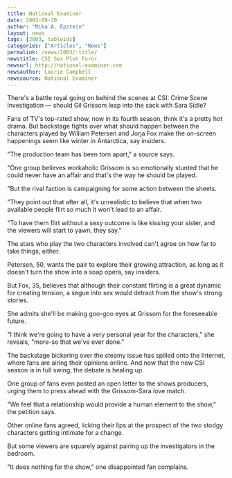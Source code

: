 ```yaml
---
title: National Examiner
date: 2003-09-30
author: "Mika A. Epstein"
layout: news
tags: [2003, tabloids]
categories: ["Articles", "News"]
permalink: /news/2003/:title/
newstitle: CSI Sex Plot Furor
newsurl: http://national-examiner.com
newsauthor: Laurie Campbell
newssource: National Examiner
---
```


There's a battle royal going on behind the scenes at CSI: Crime Scene Investigation &#8212; should Gil Grissom leap into the sack with Sara Sidle?

Fans of TV's top-rated show, now in its fourth season, think it's a pretty hot drama. But backstage fights over what should happen between the characters played by William Petersen and Jorja Fox make the on-screen happenings seem like winter in Antarctica, say insiders.

"The production team has been torn apart," a source says.

"One group believes workaholic Grissom is so emotionally stunted that he could never have an affair and that's the way he should be played.

"But the rival faction is campaigning for some action between the sheets.

"They point out that after all, it's unrealistic to believe that when two available people flirt so much it won't lead to an affair.

"To have them flirt without a sexy outcome is like kissing your sister, and the viewers will start to yawn, they say."

The stars who play the two characters involved can't agree on how far to take things, either.

Petersen, 50, wants the pair to explore their growing attraction, as long as it doesn't turn the show into a soap opera, say insiders.

But Fox, 35, believes that although their constant flirting is a great dynamic for creating tension, a segue into sex would detract from the show's strong stories.

She admits she'll be making goo-goo eyes at Grissom for the foreseeable future.

"I think we're going to have a very personal year for the characters," she reveals, "more-so that we've ever done."

The backstage bickering over the steamy issue has spilled onto the Internet, where fans are airing their opinions online. And now that the new CSI season is in full swing, the debate is healing up.

One group of fans even posted an open letter to the shows producers, urging them to press ahead with the Grissom-Sara love match.

"We feel that a relationship would provide a human element to the show," the petition says.

Other online fans agreed, licking their lips at the prospect of the two stodgy characters getting intimate for a change.

But some viewers are squarely against pairing up the investigators in the bedroom.

"It does nothing for the show," one disappointed fan complains.
